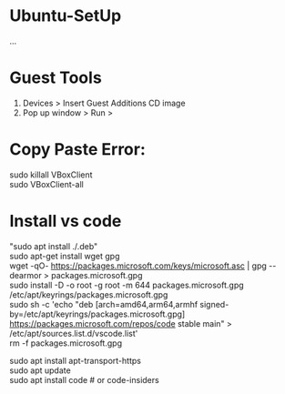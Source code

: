 # Ubuntu-SetUp
...
# Guest Tools
1) Devices > Insert Guest Additions CD image
2) Pop up window > Run > 

# Copy Paste Error:
sudo killall VBoxClient <br/>
sudo VBoxClient-all

# Install vs code
"sudo apt install ./<file>.deb"            <br/>
sudo apt-get install wget gpg            <br/>
wget -qO- https://packages.microsoft.com/keys/microsoft.asc | gpg --dearmor > packages.microsoft.gpg            <br/>
sudo install -D -o root -g root -m 644 packages.microsoft.gpg /etc/apt/keyrings/packages.microsoft.gpg            <br/>
sudo sh -c 'echo "deb [arch=amd64,arm64,armhf signed-by=/etc/apt/keyrings/packages.microsoft.gpg] https://packages.microsoft.com/repos/code stable main" > /etc/apt/sources.list.d/vscode.list'            <br/>
rm -f packages.microsoft.gpg            <br/>

sudo apt install apt-transport-https            <br/>
sudo apt update            <br/>
sudo apt install code # or code-insiders            <br/>
